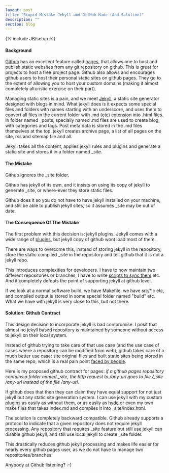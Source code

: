 ```yaml
---
layout: post
title: "Stupid Mistake Jekyll and GitHub Made (And Solution)"
description: ""
section: blog
---
```

{% include JB/setup %}
#### Background

[Github](http://github.com) has an excellent feature called
[pages](http://http://pages.github.com/), that allows one to host and publish
static websites from any git repository on github. This is great for projects to
host a free project page. Github also allows and encourages github users to host
their personal static sites on github pages. They go to the extent of allowing
you to host your custom domains (making it almost completely alturistic exercise
on their part).

Managing static sites is a pain, and we meet
[Jekyll](https://github.com/mojombo/jekyll/), a static site generator designed
with blogs in mind. What jekyll does is it expects some special files and
folders with names starting with an underscore, and uses them to convert all
files in the current folder with .md (etc) extension into .html files. In folder
named \_posts, specially named .md files are used to create blog, with
categories and tags. Post meta data is stored in the .md files themselves at the
top. jekyll creates archive page, a list of all pages on the site, rss and
sitemap file and all.

Jekyll takes all the content, applies jekyll rules and plugins and generate a
static site and stores it in a folder named \_site.

#### The Mistake

Github ignores the \_site folder.

Github has jekyll of its own, and it insists on using its copy of jekyll to
generate \_site, or where-ever they store static files.

Github does it so you do not have to have jekyll installed on your machine, and
still be able to publish jekyll sites, so it assumes \_site may be out of date.


#### The Consequence Of The Mistake

The first problem with this decision is: jekyll plugins. Jekyll comes with a
wide range of [plugins](https://github.com/mojombo/jekyll/wiki/Plugins), but
jekyll copy of github wont load most of them.

There are ways to overcome this, instead of storing jekyll in the repository,
store the static compiled \_site in the repository and tell github that it is
not a jekyll repo.

This introduces complexities for developers. I have to now maintain two
different repositories or branches, I have to write [scripts to sync
them](http://charliepark.org/jekyll-with-plugins/) etc.  And it completely
defeats the point of supporting jekyll at github level.

If we look at a normal software build, we have Makefile, we have src/\*.c etc,
and compiled output is stored in some special folder named "build" etc. What we
have with jekyll is very close to this, but not there.

#### Solution: Github Contract

This design decision to incorporate jekyll is bad compromise. I posit that
almost no jekyll based repository is maintained by someone without access to
jekyll on their local system.

Instead of github trying to take care of that use case (and the use case of
cases where a repository can be modified from web), github takes care of a much
better use case: site original files and built static sites being stored in the
same repo, which is a real pain point [faced by
people](http://stackoverflow.com/questions/6201339/a-clean-system-for-github-pages-with-local-plugins).

Here is my proposed github contract for pages: *if a github pages repository
contains a folder named \_site, the http request to /any-url goes to file /_site
/any-url instead of the file /any-url*.

If github does that then they can claim they have equal support for not just
jekyll but any static site generation system. I can use jekyll with my custom
plugins as easily as without them, or as easily as
[hyde](http://ringce.com/hyde) or even my own make files that takes index.md and
compiles it into \_site/index.html.

The solution is completely backward compatible. Github already supports a
protocol to indicate that a given repository does not require jekyll processing.
Any repository that requires \_site feature but still use jekyll can disable
github jekyll, and still use local jekyll to create \_site folder.

This drastically reduces github jekyll processing and makes life easier for
nearly every github pages user, as we do not have to manage two
repositories/branches.

Anybody at Github listening? :-)


